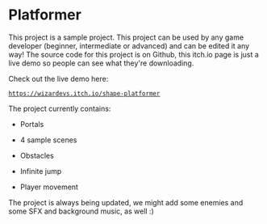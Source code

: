 # Platformer
This project is a sample project. This project can be used by any game developer (beginner, intermediate or advanced) and can be edited it any way! The source code for this project is on Github, this itch.io page is just a live demo so people can see what they're downloading.

Check out the live demo here:

<code>https://wizardevs.itch.io/shape-platformer</code>



The project currently contains:

- Portals

- 4 sample scenes

- Obstacles

- Infinite jump

- Player movement

The project is always being updated, we might add some enemies and some SFX and background music, as well :)
